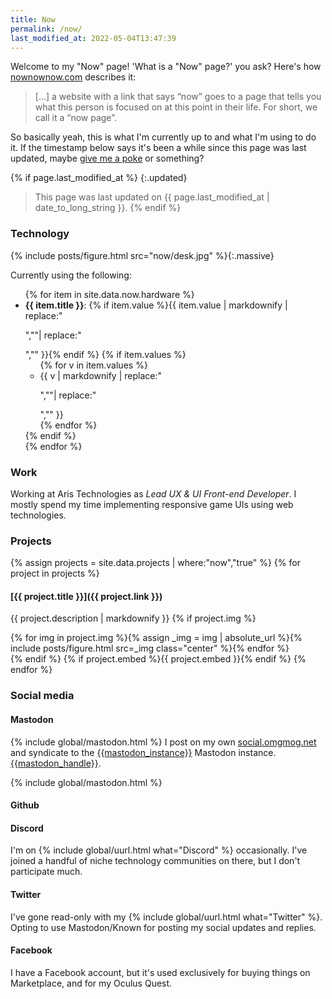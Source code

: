 ```yaml
---
title: Now
permalink: /now/
last_modified_at: 2022-05-04T13:47:39
---
```


Welcome to my "Now" page! 'What is a "Now" page?' you ask? Here's how [nownownow.com](https://nownownow.com) describes it:

> [&hellip;] a website with a link that says “now” goes to a page that tells you what this person is focused on at this point in their life. For short, we call it a “now page”.

So basically yeah, this is what I'm currently up to and what I'm using to do it. If the timestamp below says it's been a while since this page was last updated, maybe [give me a poke](https://social.omgmog.net) or something?

{% if page.last_modified_at %}
{:.updated}
> This page was last updated on {{ page.last_modified_at | date_to_long_string }}.
{% endif %}

<h3 class="wide-h3">Technology</h3>

{% include posts/figure.html src="now/desk.jpg" %}{:.massive}

Currently using the following:

<ul>
{% for item in site.data.now.hardware %}
  <li><b>{{ item.title }}</b>: {% if item.value %}{{ item.value | markdownify | replace:"<p>",""| replace:"</p>","" }}{% endif %}
  {% if item.values %}
  <ul>
  {% for v in item.values %}
  <li>{{ v | markdownify | replace:"<p>",""| replace:"</p>","" }}</li>
  {% endfor %}
  </ul>
  {% endif %}
  </li>
{% endfor %}
</ul>

<h3 class="wide-h3">Work</h3>

Working at Aris Technologies as _Lead UX & UI Front-end Developer_. I mostly spend my time implementing responsive game UIs using web technologies.

<h3 class="wide-h3">Projects</h3>

{% assign projects = site.data.projects | where:"now","true" %}
{% for project in projects %}
#### [{{ project.title }}]({{ project.link }})
{{ project.description | markdownify }}
{% if project.img %}<div class="img-grid count-{{project.img | size }}">{% for img in project.img %}{% assign _img = img | absolute_url %}{% include posts/figure.html src=_img class="center" %}{% endfor %}</div>{% endif %}
{% if project.embed %}{{ project.embed }}{% endif %}
{% endfor %}

<h3 class="wide-h3">Social media</h3>

#### Mastodon
{% include global/mastodon.html %}
I post on my own [social.omgmog.net](https://social.omgmog.net) and syndicate to the [{{mastodon_instance}}]({{mastodon_host}}) Mastodon instance. <a rel="nofollow me" class="u-url" href="{{mastodon_link}}">{{mastodon_handle}}</a>. 

{% include global/mastodon.html %}

#### Github
<div class="github-card" data-user="omgmog" data-width="400" data-height="150" data-theme="default"></div>

#### Discord
I'm on {% include global/uurl.html what="Discord" %} occasionally. I've joined a handful of niche technology communities on there, but I don't participate much.

#### Twitter 
I've gone read-only with my {% include global/uurl.html what="Twitter" %}. Opting to use Mastodon/Known for posting my social updates and replies.

#### Facebook
I have a Facebook account, but it's used exclusively for buying things on Marketplace, and for my Oculus Quest.
